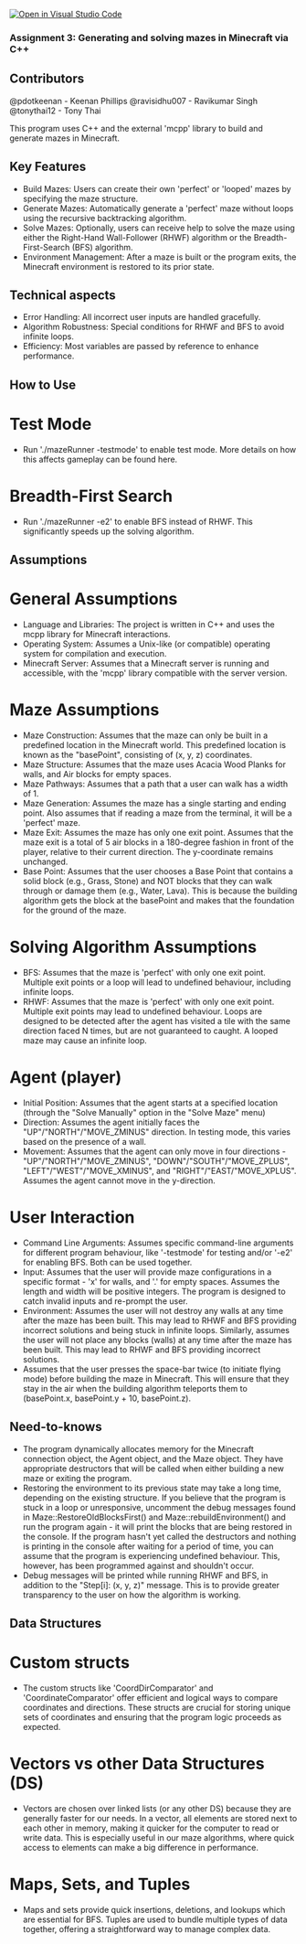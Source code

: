[![Open in Visual Studio Code](https://classroom.github.com/assets/open-in-vscode-718a45dd9cf7e7f842a935f5ebbe5719a5e09af4491e668f4dbf3b35d5cca122.svg)](https://classroom.github.com/online_ide?assignment_repo_id=12196410&assignment_repo_type=AssignmentRepo)

### Assignment 3: Generating and solving mazes in Minecraft via C++

## Contributors

@pdotkeenan - Keenan Phillips
@ravisidhu007 - Ravikumar Singh
@tonythai12 - Tony Thai

This program uses C++ and the external 'mcpp' library to build and generate mazes in Minecraft.

## Key Features

- Build Mazes: Users can create their own 'perfect' or 'looped' mazes by specifying the maze structure.
- Generate Mazes: Automatically generate a 'perfect' maze without loops using the recursive backtracking algorithm.
- Solve Mazes: Optionally, users can receive help to solve the maze using either the Right-Hand Wall-Follower (RHWF) algorithm or the Breadth-First-Search (BFS) algorithm.
- Environment Management: After a maze is built or the program exits, the Minecraft environment is restored to its prior state.

## Technical aspects

- Error Handling: All incorrect user inputs are handled gracefully.
- Algorithm Robustness: Special conditions for RHWF and BFS to avoid infinite loops.
- Efficiency: Most variables are passed by reference to enhance performance.

## How to Use

# Test Mode

- Run './mazeRunner -testmode' to enable test mode. More details on how this affects gameplay can be found here.

# Breadth-First Search

- Run './mazeRunner -e2' to enable BFS instead of RHWF. This significantly speeds up the solving algorithm.

## Assumptions

# General Assumptions

- Language and Libraries: The project is written in C++ and uses the mcpp library for Minecraft interactions.
- Operating System: Assumes a Unix-like (or compatible) operating system for compilation and execution.
- Minecraft Server: Assumes that a Minecraft server is running and accessible, with the 'mcpp' library compatible with the server version.

# Maze Assumptions

- Maze Construction: Assumes that the maze can only be built in a predefined location in the Minecraft world. This predefined location is known as the "basePoint", consisting of (x, y, z) coordinates.
- Maze Structure: Assumes that the maze uses Acacia Wood Planks for walls, and Air blocks for empty spaces.
- Maze Pathways: Assumes that a path that a user can walk has a width of 1.
- Maze Generation: Assumes the maze has a single starting and ending point. Also assumes that if reading a maze from the terminal, it will be a 'perfect' maze.
- Maze Exit: Assumes the maze has only one exit point. Assumes that the maze exit is a total of 5 air blocks in a 180-degree fashion in front of the player, relative to their current direction. The y-coordinate remains unchanged.
- Base Point: Assumes that the user chooses a Base Point that contains a solid block (e.g., Grass, Stone) and NOT blocks that they can walk through or damage them (e.g., Water, Lava). This is because the building algorithm gets the block at the basePoint and makes that the foundation for the ground of the maze.

# Solving Algorithm Assumptions

- BFS: Assumes that the maze is 'perfect' with only one exit point. Multiple exit points or a loop will lead to undefined behaviour, including infinite loops.
- RHWF: Assumes that the maze is 'perfect' with only one exit point. Multiple exit points may lead to undefined behaviour. Loops are designed to be detected after the agent has visited a tile with the same direction faced N times, but are not guaranteed to caught. A looped maze may cause an infinite loop.

# Agent (player)

- Initial Position: Assumes that the agent starts at a specified location (through the "Solve Manually" option in the "Solve Maze" menu)
- Direction: Assumes the agent initially faces the "UP"/"NORTH"/"MOVE_ZMINUS" direction. In testing mode, this varies based on the presence of a wall.
- Movement: Assumes that the agent can only move in four directions - "UP"/"NORTH"/"MOVE_ZMINUS", "DOWN"/"SOUTH"/"MOVE_ZPLUS", "LEFT"/"WEST"/"MOVE_XMINUS", and "RIGHT"/"EAST/"MOVE_XPLUS". Assumes the agent cannot move in the y-direction.

# User Interaction

- Command Line Arguments: Assumes specific command-line arguments for different program behaviour, like '-testmode' for testing and/or '-e2' for enabling BFS. Both can be used together.
- Input: Assumes that the user will provide maze configurations in a specific format - 'x' for walls, and '.' for empty spaces. Assumes the length and width will be positive integers. The program is designed to catch invalid inputs and re-prompt the user.
- Environment: Assumes the user will not destroy any walls at any time after the maze has been built. This may lead to RHWF and BFS providing incorrect solutions and being stuck in infinite loops. Similarly, assumes the user will not place any blocks (walls) at any time after the maze has been built. This may lead to RHWF and BFS providing incorrect solutions.
- Assumes that the user presses the space-bar twice (to initiate flying mode) before building the maze in Minecraft. This will ensure that they stay in the air when the building algorithm teleports them to (basePoint.x, basePoint.y + 10, basePoint.z).

## Need-to-knows

- The program dynamically allocates memory for the Minecraft connection object, the Agent object, and the Maze object. They have appropriate destructors that will be called when either building a new maze or exiting the program.
- Restoring the environment to its previous state may take a long time, depending on the existing structure. If you believe that the program is stuck in a loop or unresponsive, uncomment the debug messages found in Maze::RestoreOldBlocksFirst() and Maze::rebuildEnvironment() and run the program again - it will print the blocks that are being restored in the console. If the program hasn't yet called the destructors and nothing is printing in the console after waiting for a period of time, you can assume that the program is experiencing undefined behaviour. This, however, has been programmed against and shouldn't occur.
- Debug messages will be printed while running RHWF and BFS, in addition to the "Step[i]: (x, y, z)" message. This is to provide greater transparency to the user on how the algorithm is working.

## Data Structures

# Custom structs

- The custom structs like 'CoordDirComparator' and 'CoordinateComparator' offer efficient and logical ways to compare coordinates and directions. These structs are crucial for storing unique sets of coordinates and ensuring that the program logic proceeds as expected.

# Vectors vs other Data Structures (DS)

- Vectors are chosen over linked lists (or any other DS) because they are generally faster for our needs. In a vector, all elements are stored next to each other in memory, making it quicker for the computer to read or write data. This is especially useful in our maze algorithms, where quick access to elements can make a big difference in performance.

# Maps, Sets, and Tuples

- Maps and sets provide quick insertions, deletions, and lookups which are essential for BFS. Tuples are used to bundle multiple types of data together, offering a straightforward way to manage complex data.
